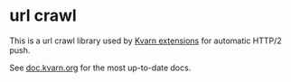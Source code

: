 # url crawl

This is a url crawl library used by [Kvarn extensions](https://github.com/Icelk/kvarn/tree/main/extensions) for automatic HTTP/2 push.

See [doc.kvarn.org](https://doc.kvarn.org/url_crawl/index.html) for the most up-to-date docs.
